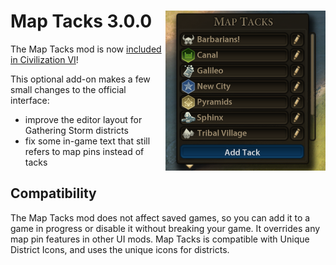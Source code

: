 # Map Tacks 3.0.0 [<img align="right" src="maptacks.png" height="256" width="256">](https://steamcommunity.com/sharedfiles/filedetails/?id=1122081356)
The Map Tacks mod is now
[included in Civilization VI](https://civilization.com/news/entries/civilization-vi-gathering-storm-patch-update-april-2019/)!

This optional add-on makes a few small changes to the official interface:

* improve the editor layout for Gathering Storm districts
* fix some in-game text that still refers to map pins instead of tacks

## Compatibility
The Map Tacks mod does not affect saved games, so you can add it to a game in
progress or disable it without breaking your game.  It overrides any map pin
features in other UI mods.  Map Tacks is compatible with Unique District Icons,
and uses the unique icons for districts.
